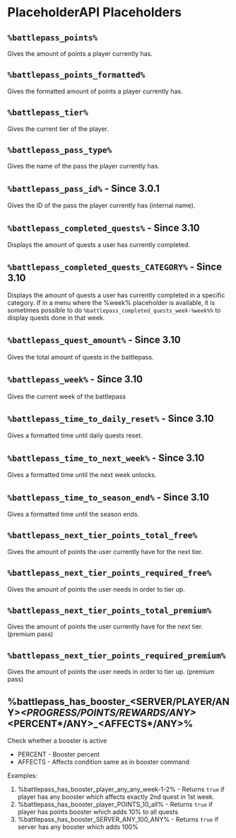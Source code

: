 # PlaceholderAPI Placeholders

## `%battlepass_points%`

Gives the amount of points a player currently has.

## `%battlepass_points_formatted%`

Gives the formatted amount of points a player currently has.

## `%battlepass_tier%`

Gives the current tier of the player.

## `%battlepass_pass_type%`

Gives the name of the pass the player currently has.

## `%battlepass_pass_id%` - Since 3.0.1

Gives the ID of the pass the player currently has (internal name).

## `%battlepass_completed_quests%` - Since 3.10

Displays the amount of quests a user has currently completed.

## `%battlepass_completed_quests_CATEGORY%` - Since 3.10

Displays the amount of quests a user has currently completed in a specific category. If in a menu where the %week% placeholder is available, it is sometimes possible to do `%battlepass_completed_quests_week-%week%%` to display quests done in that week.

## `%battlepass_quest_amount%` - Since 3.10

Gives the total amount of quests in the battlepass.

## `%battlepass_week%` - Since 3.10

Gives the current week of the battlepass

## `%battlepass_time_to_daily_reset%` - Since 3.10

Gives a formatted time until daily quests reset.

## `%battlepass_time_to_next_week%` - Since 3.10

Gives a formatted time until the next week unlocks.

## `%battlepass_time_to_season_end%` - Since 3.10

Gives a formatted time until the season ends.

## `%battlepass_next_tier_points_total_free%`

Gives the amount of points the user currently have for the next tier.

## `%battlepass_next_tier_points_required_free%`

Gives the amount of points the user needs in order to tier up.

## `%battlepass_next_tier_points_total_premium%`

Gives the amount of points the user currently have for the next tier. (premium pass)

## `%battlepass_next_tier_points_required_premium%`

Gives the amount of points the user needs in order to tier up. (premium pass)

## %battlepass\_has\_booster\_\<SERVER/PLAYER/ANY>_\<PROGRESS/POINTS/REWARDS/ANY>_\<PERCENT\*/ANY>\_\<AFFECTS\*/ANY>%

Check whether a booster is active

* PERCENT - Booster percent
* AFFECTS - Affects condition same as in booster command

Examples:

1. %battlepass\_has\_booster\_player\_any\_any\_week-1-2% - Returns `true` if player has any booster which affects exactly 2nd quest in 1st week.
2. %battlepass\_has\_booster\_player\_POINTS\_10\_all% - Returns `true` if player has points booster which adds 10% to all quests
3. %battlepass\_has\_booster\_SERVER\_ANY\_100\_ANY% - Returns `true` if server has any booster which adds 100%
